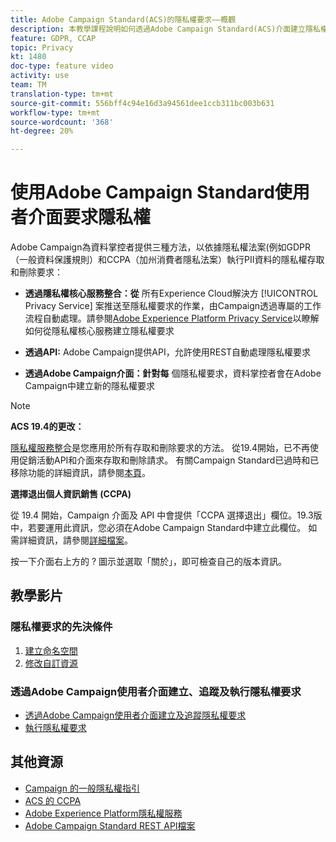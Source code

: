 ```yaml
---
title: Adobe Campaign Standard(ACS)的隱私權要求——概觀
description: 本教學課程說明如何透過Adobe Campaign Standard(ACS)介面建立隱私權要求。
feature: GDPR, CCAP
topic: Privacy
kt: 1480
doc-type: feature video
activity: use
team: TM
translation-type: tm+mt
source-git-commit: 556bff4c94e16d3a94561dee1ccb311bc003b631
workflow-type: tm+mt
source-wordcount: '368'
ht-degree: 20%

---
```



# 使用Adobe Campaign Standard使用者介面要求隱私權

Adobe Campaign為資料掌控者提供三種方法，以依據隱私權法案(例如GDPR（一般資料保護規則）和CCPA（加州消費者隱私法案）執行PII資料的隱私權存取和刪除要求：

* **透過隱私權核心服務整合：從** 所有Experience Cloud解決方 [!UICONTROL Privacy Service] 案推送至隱私權要求的作業，由Campaign透過專屬的工作流程自動處理。請參閱[Adobe Experience Platform Privacy Service](https://adobe.io/apis/cloudplatform/gdpr.html)以瞭解如何從隱私權核心服務建立隱私權要求

* **透過API:** Adobe Campaign提供API，允許使用REST自動處理隱私權要求

* **透過Adobe Campaign介面：針對每** 個隱私權要求，資料掌控者會在Adobe Campaign中建立新的隱私權要求

>[!NOTE]
>
> **ACS 19.4的更改：**
> 
> [隱私權服務整合](https://adobe.io/apis/cloudplatform/gdpr.html)是您應用於所有存取和刪除要求的方法。 從19.4開始，已不再使用促銷活動API和介面來存取和刪除請求。 有關Campaign Standard已過時和已移除功能的詳細資訊，請參閱[本頁](https://helpx.adobe.com/tw/campaign/kb/acs-deprecated-and-removed-features.html)。
>
>**選擇退出個人資訊銷售 (CCPA)**
>
>從 19.4 開始，Campaign 介面及 API 中會提供「CCPA 選擇退出」欄位。19.3版中，若要運用此資訊，您必須在Adobe Campaign Standard中建立此欄位。 如需詳細資訊，請參閱[詳細檔案](https://helpx.adobe.com/tw/campaign/kb/acs-privacy.html#ccpa)。
>
> 按一下介面右上方的 ? 圖示並選取「關於」，即可檢查自己的版本資訊。

## 教學影片

### 隱私權要求的先決條件

1. [建立命名空間](/help/privacy/namespaces-for-privacy-requests.md)
1. [修改自訂資源](/help/privacy/custom-resources-for-privacy-requests.md)

### 透過Adobe Campaign使用者介面建立、追蹤及執行隱私權要求

* [透過Adobe Campaign使用者介面建立及追蹤隱私權要求](/help/privacy/create-and-track-privacy-requests.md)
* [執行隱私權要求](/help/privacy/execute-privacy-requests.md)

## 其他資源

* [Campaign 的一般隱私權指引](https://helpx.adobe.com/tw/campaign/kb/campaign-privacy-overview.html)
* [ACS 的 CCPA](https://helpx.adobe.com/campaign/kb/acs-privacy.html#ccpa)
* [Adobe Experience Platform隱私權服務](https://adobe.io/apis/cloudplatform/gdpr.html)
* [Adobe Campaign Standard REST API檔案](https://final-docs.campaign.adobe.com/doc/standard/en/api/ACS_API.html#privacy-management)
